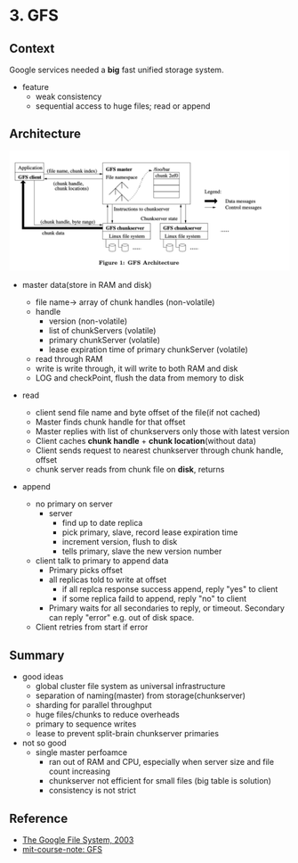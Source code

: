# 3. GFS

## Context
Google services needed a **big** fast unified storage system.

- feature
	+ weak consistency
	+ sequential access to huge files; read or append


## Architecture
![](../img/3.1gfs.png)

- master data(store in RAM and disk)
	+ file name-> array of chunk handles (non-volatile)
	+ handle
		* version (non-volatile)
		* list of chunkServers (volatile)
		* primary chunkServer (volatile)
		* lease expiration time of primary chunkServer (volatile)
	+ read through RAM
	+ write is write through, it will write to both RAM and disk
	+ LOG and checkPoint, flush the data from memory to disk


- read
	+ client send file name and byte offset	of the file(if not cached)
	+ Master finds chunk handle for that offset
	+ Master replies with list of chunkservers only those with latest version
	+ Client caches **chunk handle** + **chunk location**(without data)
	+ Client sends request to nearest chunkserver through chunk handle, offset
	+ chunk server reads from chunk file on **disk**, returns
- append
	+ no primary on server
		* server
			* find up to date replica
			* pick primary, slave, record lease expiration time
			* increment version, flush to disk
			* tells primary, slave the new version number
	+ client talk to primary to append data
		* Primary picks offset
		* all replicas told to write at offset
			* if all replca response success append, reply "yes" to client
			* if some replica faild to append, reply "no" to client
		* Primary waits for all secondaries to reply, or timeout. Secondary can reply "error" e.g. out of disk space. 		
	+ Client retries from start if error


## Summary
- good ideas
	+ global cluster file system as universal infrastructure
	+ separation of naming(master) from storage(chunkserver)
	+ sharding for parallel throughput
	+ huge files/chunks to reduce overheads
	+ primary to sequence writes
	+ lease to prevent split-brain chunkserver primaries
- not so good
	+ single master perfoamce
		* ran out of RAM and CPU, especially when server size and file count increasing
		* chunkserver not efficient for small files (big table is solution)
		* consistency is not strict

## Reference
- [The Google File System, 2003](../paper/3.gfs.pdf)
- [mit-course-note: GFS](https://pdos.csail.mit.edu/6.824/notes/l-gfs.txt)
